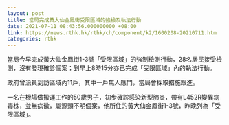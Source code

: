 ```yaml
---
layout: post
title: 當局完成黃大仙金鳳街受限區域的強檢及執法行動
date: 2021-07-11 08:43:56.000000000 +08:00
link: https://news.rthk.hk/rthk/ch/component/k2/1600208-20210711.htm
categories: rthk
---
```


當局今早完成黃大仙金鳳街1-3號「受限區域」的強制檢測行動，28名居民接受檢測，沒有發現確診個案；到早上8時15分亦已完成「受限區域」內的執法行動。  

政府曾派員到訪區域內11戶，其中一戶無人應門，當局會採取措施跟進。

一名在機場做搬運工作的50歲男子，初步確診感染新型肺炎，帶有L452R變異病毒株，並無病徵，屬源頭不明個案，他所住的黃大仙金鳳街1-3號，昨晚列為「受限區域」。
